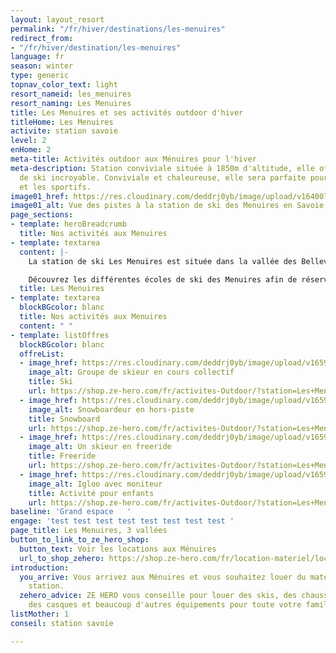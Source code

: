 ```yaml
---
layout: layout_resort
permalink: "/fr/hiver/destinations/les-menuires"
redirect_from:
- "/fr/hiver/destination/les-menuires"
language: fr
season: winter
type: generic
topnav_color_text: light
resort_nameid: les_menuires
resort_naming: Les Menuires
title: Les Menuires et ses activités outdoor d'hiver
titleHome: Les Menuires
activite: station savoie
level: 2
enHome: 2
meta-title: Activités outdoor aux Ménuires pour l'hiver
meta-description: Station conviviale située à 1850m d'altitude, elle offre un domaine
  de ski incroyable. Conviviale et chaleureuse, elle sera parfaite pour les familles
  et les sportifs.
image01_href: https://res.cloudinary.com/deddrj0yb/image/upload/v1640075420/website/resorts/les%20menuires/yann-allegre-dabLvaCrd1M-unsplash_xdjd2l.jpg
image01_alt: Vue des pistes à la station de ski des Menuires en Savoie, France
page_sections:
- template: heroBreadcrumb
  title: Nos activités aux Menuires
- template: textarea
  content: |-
    La station de ski Les Menuires est située dans la vallée des Bellevilles. Ski aux pieds devant votre logement, profitez de cette station au tempérament familiale, conviviale et sportive. Plongé dans le domaine Les 3 Vallées, le ski n'aura pas de limite. Une station authentique et contemporaine par son architecture. Elle offrira un bel ensoleillement et une très bonne qualité de neige par son altitude et sa température. Profitez de 160 km de piste au sein de la station Les Menuires. Elles proposent tous les types de pistes, pour tous les goûts et les niveaux. Vous trouverez également des zones ludiques comme le Pixel Area, les snowparks, le bordercross et pour les petits le Friendly Natural Park.

    Découvrez les différentes écoles de ski des Menuires afin de réserver un cours de ski collectif ou privé dans notre page : [**Ecole de ski à Les Menuires**](/fr/hiver/conseils/ecole-ski-les-menuires)
  title: Les Menuires
- template: textarea
  blockBGcolor: blanc
  title: Nos activités aux Menuires
  content: " "
- template: listOffres
  blockBGcolor: blanc
  offreList:
  - image_href: https://res.cloudinary.com/deddrj0yb/image/upload/v1659001434/website/winter/_S9C8408.jpg
    image_alt: Groupe de skieur en cours collectif
    title: Ski
    url: https://shop.ze-hero.com/fr/activites-Outdoor/?station=Les+Menuires&calessonstype=all&catypegenderlistsummer=all&calessonsactivitytype=Ski&start-date=
  - image_href: https://res.cloudinary.com/deddrj0yb/image/upload/v1659001478/website/winter/VT_1207.jpg
    image_alt: Snowboardeur en hors-piste
    title: Snowboard
    url: https://shop.ze-hero.com/fr/activites-Outdoor/?station=Les+Menuires&calessonstype=all&catypegenderlistsummer=all&calessonsactivitytype=Snowboard&start-date=
  - image_href: https://res.cloudinary.com/deddrj0yb/image/upload/v1659001449/website/winter/shutterstock_1120866635.jpg
    image_alt: Un skieur en freeride
    title: Freeride
    url: https://shop.ze-hero.com/fr/activites-Outdoor/?station=Les+Menuires&calessonstype=all&catypegenderlistsummer=all&calessonsactivitytype=Hors+piste&start-date=
  - image_href: https://res.cloudinary.com/deddrj0yb/image/upload/v1659001438/website/winter/1_Sylvain-Aymoz30122017.jpg
    image_alt: Igloo avec moniteur
    title: Activité pour enfants
    url: https://shop.ze-hero.com/fr/activites-Outdoor/?station=Les+Menuires&calessonstype=all&catypegenderlistsummer=all&calessonsactivitytype=Activit%C3%A9+non+ski&start-date=
baseline: 'Grand espace   '
engage: 'test test test test test test test test '
page_title: Les Menuires, 3 vallées
button_to_link_to_ze_hero_shop:
  button_text: Voir les locations aux Ménuires
  url_to_shop_zehero: https://shop.ze-hero.com/fr/location-materiel/location-ski/location-ski-enfant?station=les-menuires&equipmentslug=%2Flocation-ski&rental_quality=0&oldslug=%2Flocation-ski&subslug=%2Flocation-ski-adulte&start-date=25%2F12%2F2021&number_rental_days=1
introduction:
  you_arrive: Vous arrivez aux Ménuires et vous souhaitez louer du matériel dans cette
    station.
  zehero_advice: ZE HERO vous conseille pour louer des skis, des chaussures de ski,
    des casques et beaucoup d'autres équipements pour toute votre famille
listMother: 1
conseil: station savoie

---
```

